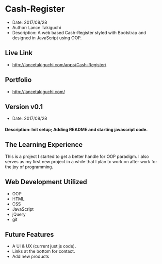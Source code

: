 # Cash-Register
* Date: 2017/08/28
* Author: Lance Takiguchi
* Description: A web based Cash-Register styled with Bootstrap and designed in JavaScript using OOP.

## Live Link
* http://lancetakiguchi.com/apps/Cash-Register/

## Portfolio
* http://lancetakiguchi.com/

## Version v0.1
* Date: 2017/08/28

#### Description: Init setup; Adding README and starting javascript code.

## The Learning Experience
This is a project I started to get a better handle for OOP paradigm. I also serves as my first new project in a while that I plan to work on after work for the joy of programming.

## Web Development Utilized 
* OOP
* HTML
* CSS
* JavaScript
* jQuery
* git

## Future Features
* A UI & UX (current just js code).
* Links at the bottom for contact.
* Add new products
